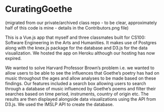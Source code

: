 # CuratingGoethe

(migrated from our private/archived class repo - to be clear, approximately half of this code is mine - details in the Contributors.png file)

This is a Vue.js app that myself and three classmates built for CS100: Software Engineering in the Arts and Humanities. It makes use of Postgres along with the knex.js package for the database and D3.js for the data visualization. We hosted the app on Heroku although our hosting has now expired.

We wanted to solve Harvard Professor Brown’s problem i.e. we wanted to allow users to be able to see the influences that Goethe’s poetry has had on music throughout the ages and allow analyses to be made based on these findings. Our features included a search box allowing users to search through a database of music influenced by Goethe’s poems and filter their searches based on time period, instruments, country of origin etc. The results are then displayed alongside data visualizations using the API from D3.js. We used the IMSLP API to create the database. 

